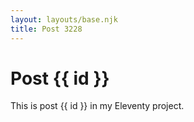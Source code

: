 ```yaml
---
layout: layouts/base.njk
title: Post 3228
---
```


# Post {{ id }}

This is post {{ id }} in my Eleventy project.
